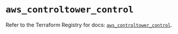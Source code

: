 # `aws_controltower_control`

Refer to the Terraform Registry for docs: [`aws_controltower_control`](https://registry.terraform.io/providers/hashicorp/aws/5.51.0/docs/resources/controltower_control).
